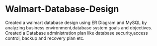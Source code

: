 # Walmart-Database-Design
Created a walmart database design using ER Diagram and MySQL by analyzing business environment,database system goals and objectives.
Created a Database administration plan like database security,access control, backup and recovery plan etc.
